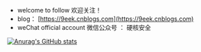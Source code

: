 - welcome to follow 欢迎关注！
- blog： [https://9eek.cnblogs.com](https://9eek.cnblogs.com)
- weChat official account 微信公众号 ： 硬核安全


[![Anurag's GitHub stats](https://github-readme-stats.vercel.app/api?username=shellfeel&theme=transparent)](https://github.com/anuraghazra/github-readme-stats)

